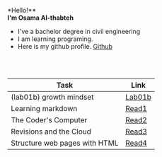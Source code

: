 *Hello!**<br>  **I'm Osama Al-thabteh**
- I've a bachelor degree in civil engineering <br>
- I am learning programing.
- Here is my github profile. [Github](https://github.com/Othabteh/)
<br>



<br>

| Task    | Link |
| ----------- | ----------- |
|  (lab01b) growth mindset    | [Lab01b](https://othabteh.github.io/learning-journal/Lab01b)       |
|  Learning markdown  | [Read1](https://othabteh.github.io/learning-journal/Read1)       |
|  The Coder's Computer    | [Read2](https://othabteh.github.io/learning-journal/Read2)      |
|  Revisions and the Cloud    | [Read3](https://othabteh.github.io/learning-journal/Read3)      |
|  Structure web pages with HTML    | [Read4](https://othabteh.github.io/learning-journal/Read4)      |

